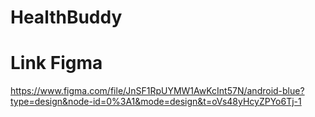 # HealthBuddy

# Link Figma
https://www.figma.com/file/JnSF1RpUYMW1AwKcInt57N/android-blue?type=design&node-id=0%3A1&mode=design&t=oVs48yHcyZPYo6Tj-1
